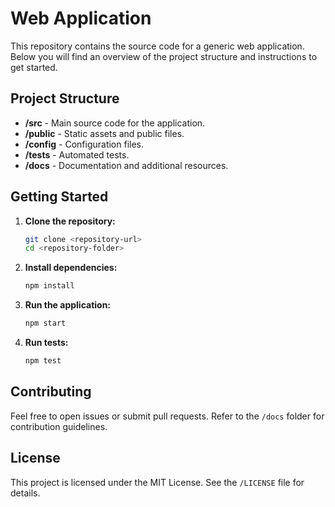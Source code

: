 # Web Application

This repository contains the source code for a generic web application. Below you will find an overview of the project structure and instructions to get started.

## Project Structure

- **/src** - Main source code for the application.
- **/public** - Static assets and public files.
- **/config** - Configuration files.
- **/tests** - Automated tests.
- **/docs** - Documentation and additional resources.

## Getting Started

1. **Clone the repository:**
    ```bash
    git clone <repository-url>
    cd <repository-folder>
    ```

2. **Install dependencies:**
    ```bash
    npm install
    ```

3. **Run the application:**
    ```bash
    npm start
    ```

4. **Run tests:**
    ```bash
    npm test
    ```

## Contributing

Feel free to open issues or submit pull requests. Refer to the `/docs` folder for contribution guidelines.

## License

This project is licensed under the MIT License. See the `/LICENSE` file for details.